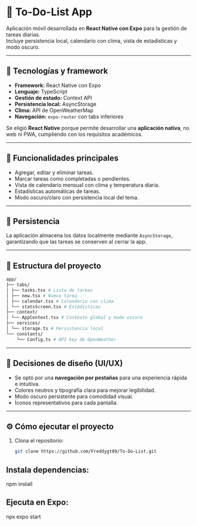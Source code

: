 # 📝 To-Do-List App

Aplicación móvil desarrollada en **React Native con Expo** para la gestión de tareas diarias.  
Incluye persistencia local, calendario con clima, vista de estadísticas y modo oscuro.

---

## 🚀 Tecnologías y framework

- **Framework:** React Native con Expo  
- **Lenguaje:** TypeScript  
- **Gestión de estado:** Context API  
- **Persistencia local:** AsyncStorage  
- **Clima:** API de OpenWeatherMap  
- **Navegación:** `expo-router` con tabs inferiores  

Se eligió **React Native** porque permite desarrollar una **aplicación nativa**, no web ni PWA, cumpliendo con los requisitos académicos.

---

## 📲 Funcionalidades principales

- Agregar, editar y eliminar tareas.  
- Marcar tareas como completadas o pendientes.  
- Vista de calendario mensual con clima y temperatura diaria.  
- Estadísticas automáticas de tareas.  
- Modo oscuro/claro con persistencia local del tema.

---

## 💾 Persistencia

La aplicación almacena los datos localmente mediante `AsyncStorage`, garantizando que las tareas se conserven al cerrar la app.

---

## 🧩 Estructura del proyecto
```bash
app/
├── tabs/
│ ├── tasks.tsx # Lista de tareas
│ ├── new.tsx # Nueva tarea
│ ├── calendar.tsx # Calendario con clima
│ └── statsScreen.tsx # Estadísticas
├── context/
│ └── AppContext.tsx # Contexto global y modo oscuro
├── services/
│ └── storage.ts # Persistencia local
└── constants/
    └── Config.ts # API key de OpenWeather
```

---

## 🧠 Decisiones de diseño (UI/UX)

- Se optó por una **navegación por pestañas** para una experiencia rápida e intuitiva.  
- Colores neutros y tipografía clara para mejorar legibilidad.  
- Modo oscuro persistente para comodidad visual.  
- Íconos representativos para cada pantalla.

---

## ⚙️ Cómo ejecutar el proyecto

1. Clona el repositorio:
   ```bash
   git clone https://github.com/Freddygt89/To-Do-List.git

## Instala dependencias: 
   npm install

## Ejecuta en Expo: 
   npx expo start